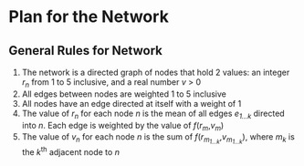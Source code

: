 # Plan for the Network

## General Rules for Network

1. The network is a directed graph of nodes that hold 2 values: an integer *r*<sub>*n*</sub> from 1 to 5 inclusive, and a real number *v* > 0
2. All edges between nodes are weighted 1 to 5 inclusive
3. All nodes have an edge directed at itself with a weight of 1
4. The value of *r*<sub>*n*</sub> for each node *n* is the mean of all edges *e*<sub>*1...k*</sub> directed into *n*. Each edge is weighted by the value of *f*(*r*<sub>*m*</sub>,*v*<sub>*m*</sub>)
5. The value of *v*<sub>*n*</sub> for each node *n* is the sum of *f*(*r*<sub>*m*<sub>*1...k*</sub></sub>,*v*<sub>*m*<sub>*1...k*</sub></sub>), where *m*<sub>*k*</sub> is the *k*<sup>th</sup> adjacent node to *n*

